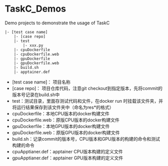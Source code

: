 # TaskC_Demos
Demo projects to demonstrate the usage of TaskC

```
|- [test case name]
    |- [case repo]
    |- test
        |- xxx.py
    |- cpuDockerfile
    |- cpuDockerfile.web
    |- gpuDockerfile
    |- gpuDockerfile.web
    |- build.sh
    |- apptainer.def
```
+ [test case name]： 项目名称
+ [case repo]： 项目仓库代码，注意git checkout到指定版本，先将commit的版本号记录在build.sh中
+ test：测试目录，里面存测试代码和文件，在docker run 时挂载该文件夹，并将运行结果保存到该文件夹中（命名为res*的格式）
+ cpuDockerfile：本地CPU版本的docker构建文件
+ cpuDockerfile.web：原版CPU版本的docker构建文件
+ gpuDockerfile：本地GPU版本的docker构建文件
+ gpuDockerfile.web：原版GPU版本的docker构建文件
+ build.sh：记录commit的版本号，CPU版本和GPU版本的构建的命令和测试构建的命令
+ cpuApptianer.def：apptainer CPU版本构建的定义文件
+ gpuApptianer.def：apptainer GPU版本构建的定义文件
